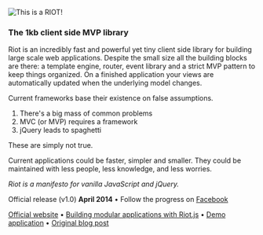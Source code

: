 
![This is a RIOT!](https://moot.it/m/img/riotjs/riot.png)

### The 1kb client side MVP library

Riot is an incredibly fast and powerful yet tiny client side library for building large scale web applications. Despite the small size all the building blocks are there: a template engine, router, event library and a strict MVP pattern to keep things organized. On a finished application your views are automatically updated when the underlying model changes.

Current frameworks base their existence on false assumptions.

1. There's a big mass of common problems
2. MVC (or MVP) requires a framework
3. jQuery leads to spaghetti

These are simply not true.

Current applications could be faster, simpler and smaller. They could be maintained with less people, less knowledge, and less worries.

*Riot is a manifesto for vanilla JavaScript and jQuery.*

Official release (v1.0) **April 2014** &bull; Follow the progress on [Facebook](https://www.facebook.com/getmuut/posts/608060729258518)

[Official website](https://moot.it/riotjs/) &bull;
[Building modular applications with Riot.js](https://moot.it/riotjs/docs/) &bull;
[Demo application](https://moot.it/riotjs/demo/) &bull;
[Original blog post](https://moot.it/blog/technology/riotjs-the-1kb-mvp-framework.html)
